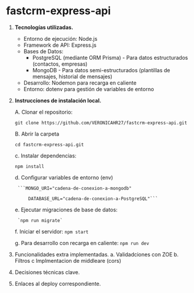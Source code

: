 # fastcrm-express-api

1. **Tecnologías utilizadas.**
    + Entorno de ejecución: Node.js
    + Framework de API: Express.js
    + Bases de Datos:
        + PostgreSQL (mediante ORM Prisma) - Para datos estructurados (contactos, empresas)
        + MongoDB - Para datos semi-estructurados (plantillas de mensajes, historial de mensajes)
    + Desarrollo: Nodemon para recarga en caliente
    + Entorno: dotenv para gestión de variables de entorno

2. **Instrucciones de instalación local.**

    A. Clonar el repositorio:

    `git clone https://github.com/VERONICAHR27/fastcrm-express-api.git`

    B. Abrir la carpeta

    `cd fastcrm-express-api.git`

    c. Instalar dependencias:
   
     `npm install`

    d. Configurar variables de entorno (env)

        ```MONGO_URI="cadena-de-conexion-a-mongodb"

            DATABASE_URL="cadena-de-conexion-a-PostgreSQL"```

    e. Ejecutar migraciones de base de datos:

        `npm run migrate`

    f. Iniciar el servidor:
        `npm start`

    g. Para desarrollo con recarga en caliente:
        `npm run dev`
        
3. Funcionalidades extra implementadas.
a. Validadciones con ZOE
b. Filtros
c Implmentacion de middleare (cors)
4. Decisiones técnicas clave.

5. Enlaces al deploy correspondiente.